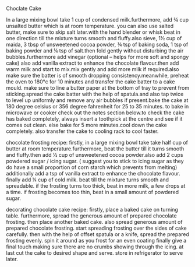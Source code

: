 Choclate Cake

In a large mixing bowl take 1 cup of condensed milk.furthermore, add ¾ cup unsalted butter which is at room temperature. you can also use salted butter, make sure to skip salt later.with the hand blender or whisk beat in one direction till the mixture turns smooth and fluffy.also sieve, 1½ cup of maida, 3 tbsp of unsweetened cocoa powder, ¾ tsp of baking soda, 1 tsp of baking powder and ¼ tsp of salt.then fold gently without disturbing the air bubbles.furthermore add vinegar (optional – helps for more soft and spongy cake) also add vanilla extract to enhance the chocolate flavour.then add warm milk and start to mix.mix gently and add more milk if required.also make sure the batter is of smooth dropping consistency.meanwhile, preheat the oven to 180°c for 10 minutes and transfer the cake batter to a cake mould. make sure to line a butter paper at the bottom of tray to prevent from sticking.spread the cake batter with the help of spatula.and also tap twice to level up uniformly and remove any air bubbles if present.bake the cake at 180 degree celsius or 356 degree fahrenheit for 25 to 35 minutes. to bake in microwave or cooker check out the notes section below.to check the cake has baked completely, always insert a toothpick at the centre and see if it comes out clean. else bake for 5 more minutes.cool down the cake completely. also transfer the cake to cooling rack to cool faster.

chocolate frosting recipe: firstly, in a large mixing bowl take take half cup of butter at room temperature.furthermore, beat the butter till it turns smooth and fluffy.then add ½ cup of unsweetened cocoa powder.also add 2 cups powdered sugar / icing sugar. ( suggest you to stick to icing sugar as they do have a small proportion of corn starch which prevents from melting) additionally add a tsp of vanilla extract to enhance the chocolate flavour. finally add ¼ cup of cold milk. beat till the mixture turns smooth and spreadable. if the frosting turns too thick, beat in more milk, a few drops at a time. if frosting becomes too thin, beat in a small amount of powdered sugar.

decorating chocolate cake recipe: firstly, place a baked cake on turning table. furthermore, spread the generous amount of prepared chocolate frosting. then place another baked cake. also spread generous amount of prepared chocolate frosting. start spreading frosting over the sides of cake carefully. then with the help of offset spatula or a knife, spread the prepared frosting evenly. spin it around as you frost for an even coating finally give a final touch making sure there are no crumbs showing through the icing. at last cut the cake to desired shape and serve. store in refrigerator to serve later.